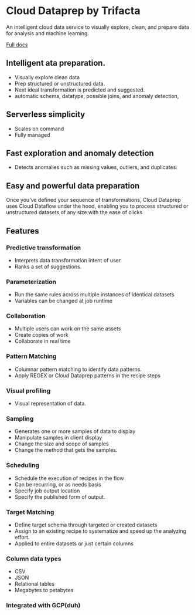 # Cloud Dataprep by Trifacta

An intelligent cloud data service to visually explore, clean, and prepare data for analysis and machine learning.

[Full docs](https://cloud.google.com/dataprep/)

## Intelligent ata preparation.
* Visually explore clean data
* Prep structured or unstructured data.
* Next ideal transformation is predicted and suggested.
* automatic schema, datatype, possible joins, and anomaly detection,

## Serverless simplicity
* Scales on command
* Fully managed

## Fast exploration and anomaly detection
* Detects anomalies such as missing values, outliers, and duplicates.

## Easy and powerful data preparation
Once you’ve defined your sequence of transformations, Cloud Dataprep uses Cloud Dataflow under the hood, enabling you to process structured or unstructured datasets of any size with the ease of clicks

## Features

### Predictive transformation
* Interprets data transformation intent of user.
* Ranks a set of suggestions.

### Parameterization
* Run the same rules across multiple instances of identical datasets
* Variables can be changed at job runtime

### Collaboration
* Multiple users can work on the same assets
* Create copies of work
* Collaborate in real time

### Pattern Matching
* Columnar pattern matching to identify data patterns.
* Apply REGEX or Cloud Dataprep patterns in the recipe steps

### Visual profiling
* Visual representation of data.

### Sampling
* Generates one or more samples of data to display
* Manipulate samples in client display
* Change the size and scope of samples
* Change the method that gets the samples.

### Scheduling
* Schedule the execution of recipes in the flow
* Can be recurring, or as needs basis
* Specify job output location
* Specify the published form of output.

### Target Matching
* Define target schema through targeted or created datasets
* Assign to an existing recipe to systematize and speed up the analyzing effort.
* Applied to entire datasets or just certain columns

### Column data types
* CSV
* JSON
* Relational tables
* Megabytes to petabytes

### Integrated with GCP(duh)

